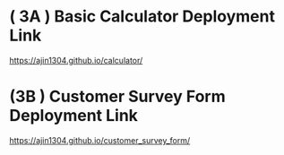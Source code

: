# ( 3A ) Basic Calculator Deployment Link      
https://ajin1304.github.io/calculator/

# (3B ) Customer Survey Form Deployment Link
https://ajin1304.github.io/customer_survey_form/
